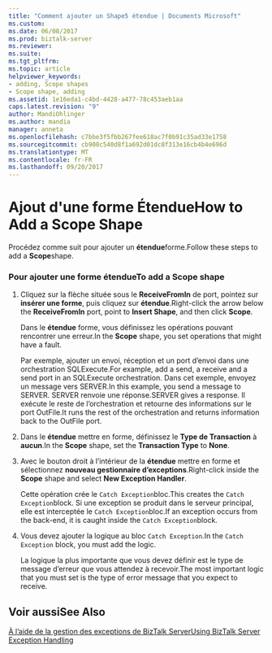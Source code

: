 ```yaml
---
title: "Comment ajouter un Shape5 étendue | Documents Microsoft"
ms.custom: 
ms.date: 06/08/2017
ms.prod: biztalk-server
ms.reviewer: 
ms.suite: 
ms.tgt_pltfrm: 
ms.topic: article
helpviewer_keywords:
- adding, Scope shapes
- Scope shape, adding
ms.assetid: 1e16eda1-c4bd-4428-a477-78c453aeb1aa
caps.latest.revision: "9"
author: MandiOhlinger
ms.author: mandia
manager: anneta
ms.openlocfilehash: c7bbe3f5fbb267fee618ac7f0b91c35ad33e1758
ms.sourcegitcommit: cb908c540d8f1a692d01dc8f313e16cb4b4e696d
ms.translationtype: MT
ms.contentlocale: fr-FR
ms.lasthandoff: 09/20/2017
---
```

# <a name="how-to-add-a-scope-shape"></a><span data-ttu-id="69031-102">Ajout d'une forme Étendue</span><span class="sxs-lookup"><span data-stu-id="69031-102">How to Add a Scope Shape</span></span>
<span data-ttu-id="69031-103">Procédez comme suit pour ajouter un **étendue**forme.</span><span class="sxs-lookup"><span data-stu-id="69031-103">Follow these steps to add a **Scope**shape.</span></span>  
  
### <a name="to-add-a-scope-shape"></a><span data-ttu-id="69031-104">Pour ajouter une forme étendue</span><span class="sxs-lookup"><span data-stu-id="69031-104">To add a Scope shape</span></span>  
  
1.  <span data-ttu-id="69031-105">Cliquez sur la flèche située sous le **ReceiveFromIn** de port, pointez sur **insérer une forme**, puis cliquez sur **étendue**.</span><span class="sxs-lookup"><span data-stu-id="69031-105">Right-click the arrow below the **ReceiveFromIn** port, point to **Insert Shape**, and then click **Scope**.</span></span>  
  
     <span data-ttu-id="69031-106">Dans le **étendue** forme, vous définissez les opérations pouvant rencontrer une erreur.</span><span class="sxs-lookup"><span data-stu-id="69031-106">In the **Scope** shape, you set operations that might have a fault.</span></span>  
  
     <span data-ttu-id="69031-107">Par exemple, ajouter un envoi, réception et un port d’envoi dans une orchestration SQLExecute.</span><span class="sxs-lookup"><span data-stu-id="69031-107">For example, add a send, a receive and a send port in an SQLExecute orchestration.</span></span> <span data-ttu-id="69031-108">Dans cet exemple, envoyez un message vers SERVER.</span><span class="sxs-lookup"><span data-stu-id="69031-108">In this example, you send a message to SERVER.</span></span> <span data-ttu-id="69031-109">SERVER renvoie une réponse.</span><span class="sxs-lookup"><span data-stu-id="69031-109">SERVER gives a response.</span></span> <span data-ttu-id="69031-110">Il exécute le reste de l’orchestration et retourne des informations sur le port OutFile.</span><span class="sxs-lookup"><span data-stu-id="69031-110">It runs the rest of the orchestration and returns information back to the OutFile port.</span></span>  
  
2.  <span data-ttu-id="69031-111">Dans le **étendue** mettre en forme, définissez le **Type de Transaction** à **aucun**.</span><span class="sxs-lookup"><span data-stu-id="69031-111">In the **Scope** shape, set the **Transaction Type** to **None**.</span></span>  
  
3.  <span data-ttu-id="69031-112">Avec le bouton droit à l’intérieur de la **étendue** mettre en forme et sélectionnez **nouveau gestionnaire d’exceptions**.</span><span class="sxs-lookup"><span data-stu-id="69031-112">Right-click inside the **Scope** shape and select **New Exception Handler**.</span></span>  
  
     <span data-ttu-id="69031-113">Cette opération crée le `Catch Exception`bloc.</span><span class="sxs-lookup"><span data-stu-id="69031-113">This creates the `Catch Exception`block.</span></span> <span data-ttu-id="69031-114">Si une exception se produit dans le serveur principal, elle est interceptée le `Catch Exception`bloc.</span><span class="sxs-lookup"><span data-stu-id="69031-114">If an exception occurs from the back-end, it is caught inside the `Catch Exception`block.</span></span>  
  
4.  <span data-ttu-id="69031-115">Vous devez ajouter la logique au bloc `Catch Exception`.</span><span class="sxs-lookup"><span data-stu-id="69031-115">In the `Catch Exception` block, you must add the logic.</span></span>  
  
     <span data-ttu-id="69031-116">La logique la plus importante que vous devez définir est le type de message d’erreur que vous attendez à recevoir.</span><span class="sxs-lookup"><span data-stu-id="69031-116">The most important logic that you must set is the type of error message that you expect to receive.</span></span>  
  
## <a name="see-also"></a><span data-ttu-id="69031-117">Voir aussi</span><span class="sxs-lookup"><span data-stu-id="69031-117">See Also</span></span>  
 [<span data-ttu-id="69031-118">À l’aide de la gestion des exceptions de BizTalk Server</span><span class="sxs-lookup"><span data-stu-id="69031-118">Using BizTalk Server Exception Handling</span></span>](../core/using-biztalk-server-exception-handling5.md)